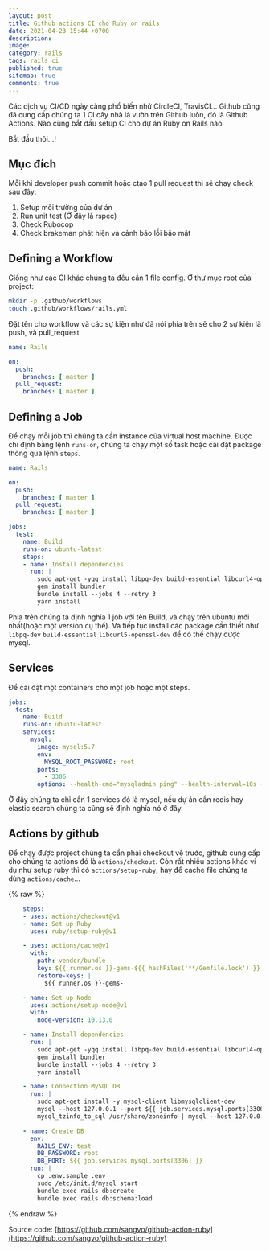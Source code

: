 ```yaml
---
layout: post
title: Github actions CI cho Ruby on rails
date: 2021-04-23 15:44 +0700
description:
image:
category: rails
tags: rails ci
published: true
sitemap: true
comments: true
---
```


Các dịch vụ CI/CD ngày càng phổ biến nhứ CircleCI, TravisCI... Github cũng đã cung cấp chúng ta 1 CI cây nhà lá vườn
trên Github luôn, đó là Github Actions. Nào cùng bắt đầu setup CI cho dự án Ruby on Rails nào.

Bắt đầu thôi...!

## Mục đích

Mỗi khi developer push commit hoặc ctạo 1 pull request thì sẽ chạy check sau đây:
1. Setup môi trường của dự án
2. Run unit test (Ở đây là rspec)
3. Check Rubocop
4. Check brakeman phát hiện và cảnh báo lỗi bão mật

## Defining a Workflow

Giống như các CI khác chúng ta đều cần 1 file config. Ở thư mục root của project:
```sh
mkdir -p .github/workflows
touch .github/workflows/rails.yml
```
Đặt tên cho workflow và các sự kiện như đã nói phía trên sẽ cho 2 sự kiện là push, và pull_request
```yaml
name: Rails

on:
  push:
    branches: [ master ]
  pull_request:
    branches: [ master ]
```

## Defining a Job

Để chạy mỗi job thì chúng ta cần instance của virtual host machine. Được chỉ định bằng lệnh `runs-on`, chúng ta chạy một
số task hoặc cài đặt package thông qua lệnh `steps`.

```yaml
name: Rails

on:
  push:
    branches: [ master ]
  pull_request:
    branches: [ master ]

jobs:
  test:
    name: Build
    runs-on: ubuntu-latest
    steps:
    - name: Install dependencies
      run: |
        sudo apt-get -yqq install libpq-dev build-essential libcurl4-openssl-dev
        gem install bundler
        bundle install --jobs 4 --retry 3
        yarn install

```
Phía trên chúng ta định nghĩa 1 job với tên Build, và chạy trên ubuntu mới nhất(hoặc một version cụ thể). Và tiếp tục
install các package cần thiết như `libpq-dev` `build-essential` `libcurl5-openssl-dev` để có thể chạy được mysql.

## Services

Để cài đặt một containers cho một job hoặc một steps.
```yaml
jobs:
  test:
    name: Build
    runs-on: ubuntu-latest
    services:
      mysql:
        image: mysql:5.7
        env:
          MYSQL_ROOT_PASSWORD: root
        ports:
          - 3306
        options: --health-cmd="mysqladmin ping" --health-interval=10s --health-timeout=5s --health-retries=3
```
Ở đây chúng ta chỉ cần 1 services đó là mysql, nếu dự án cần redis hay elastic search chúng ta cũng sẽ định nghĩa nó ở
đây.

## Actions by github

Để chạy được project chúng ta cần phải checkout về trước, github cung cấp cho chúng ta actions đó là `actions/checkout`.
Còn rất nhiều actions khác ví dụ như setup ruby thì có `actions/setup-ruby`, hay để cache file chúng ta dùng
`actions/cache`...

{% raw %}

```yaml
    steps:
    - uses: actions/checkout@v1
    - name: Set up Ruby
      uses: ruby/setup-ruby@v1

    - uses: actions/cache@v1
      with:
        path: vendor/bundle
        key: ${{ runner.os }}-gems-${{ hashFiles('**/Gemfile.lock') }}
        restore-keys: |
          ${{ runner.os }}-gems-

    - name: Set up Node
      uses: actions/setup-node@v1
      with:
        node-version: 10.13.0

    - name: Install dependencies
      run: |
        sudo apt-get -yqq install libpq-dev build-essential libcurl4-openssl-dev
        gem install bundler
        bundle install --jobs 4 --retry 3
        yarn install

    - name: Connection MySQL DB
      run: |
        sudo apt-get install -y mysql-client libmysqlclient-dev
        mysql --host 127.0.0.1 --port ${{ job.services.mysql.ports[3306] }} -uroot -proot -e "SHOW GRANTS FOR 'root'@'localhost'"
        mysql_tzinfo_to_sql /usr/share/zoneinfo | mysql --host 127.0.0.1 --port ${{ job.services.mysql.ports[3306] }} -uroot -proot mysql

    - name: Create DB
      env:
        RAILS_ENV: test
        DB_PASSWORD: root
        DB_PORT: ${{ job.services.mysql.ports[3306] }}
      run: |
        cp .env.sample .env
        sudo /etc/init.d/mysql start
        bundle exec rails db:create
        bundle exec rails db:schema:load
```
{% endraw %}


Source code: [https://github.com/sangvo/github-action-ruby](https://github.com/sangvo/github-action-ruby)
